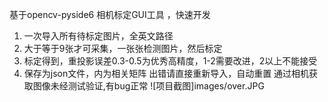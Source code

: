 基于opencv-pyside6 相机标定GUI工具 ，快速开发

1. 一次导入所有待标定图片，全英文路径
2. 大于等于9张才可采集，一张张检测图片，然后标定
3. 标定得到，重投影误差0.3-0.5为优秀高精度，1-2需要改进，2以上不能接受
4. 保存为json文件，内为相关矩阵 出错请直接重新导入，自动重置 通过相机获取图像未经测试验证,有bug正常
![项目截图]images/over.JPG

